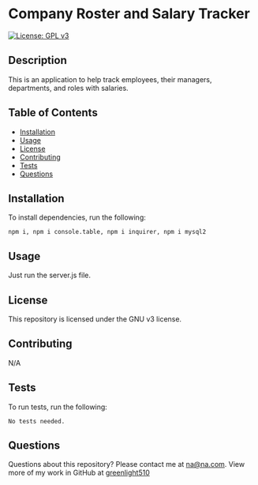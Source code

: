 # Company Roster and Salary Tracker

[![License: GPL v3](https://img.shields.io/badge/License-GPLv3-blue.svg)](https://www.gnu.org/licenses/gpl-3.0)

## Description

This is an application to help track employees, their managers, departments, and roles with salaries.

## Table of Contents

* [Installation](#installation)
* [Usage](#usage)
* [License](#license)
* [Contributing](#contributing)
* [Tests](#tests)
* [Questions](#questions)

## Installation

To install dependencies, run the following:

`
npm i, npm i console.table, npm i inquirer, npm i mysql2
`

## Usage

Just run the server.js file.

## License

This repository is licensed under the GNU v3 license.

## Contributing

N/A

## Tests

To run tests, run the following:

`
No tests needed.
`

## Questions

Questions about this repository? Please contact me at [na@na.com](mailto:na@na.com). View more of my work in GitHub at [greenlight510](https://github.com/greenlight510) 


